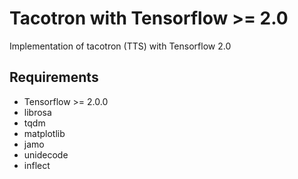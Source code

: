 # Tacotron with Tensorflow >= 2.0 
Implementation of tacotron (TTS) with Tensorflow 2.0

## Requirements
* Tensorflow >= 2.0.0
* librosa
* tqdm
* matplotlib
* jamo
* unidecode
* inflect
